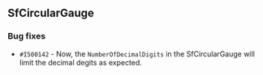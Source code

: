 ## SfCircularGauge

### Bug fixes

- `#I500142` - Now, the `NumberOfDecimalDigits` in the SfCircularGauge will limit the decimal degits as expected.